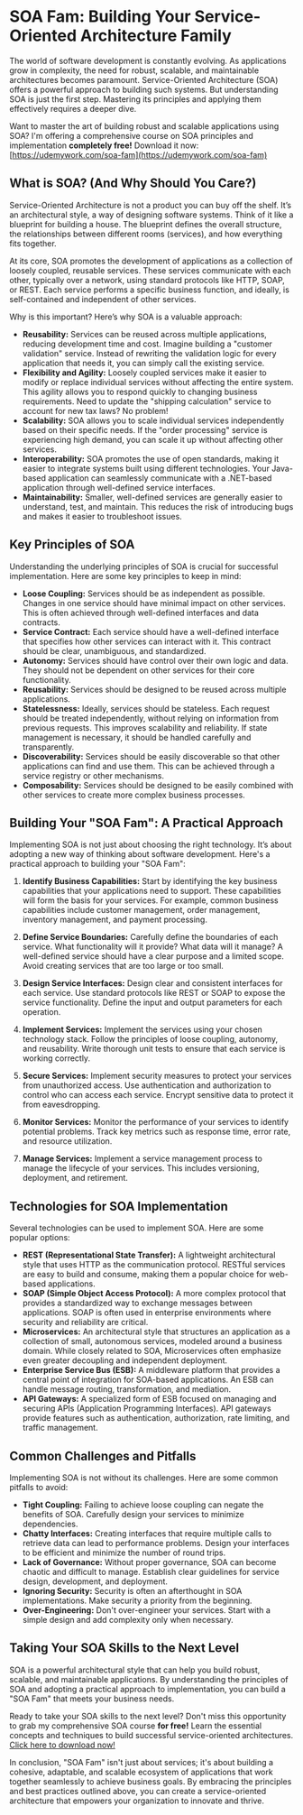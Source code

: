 # SOA Fam: Building Your Service-Oriented Architecture Family

The world of software development is constantly evolving.  As applications grow in complexity, the need for robust, scalable, and maintainable architectures becomes paramount. Service-Oriented Architecture (SOA) offers a powerful approach to building such systems. But understanding SOA is just the first step. Mastering its principles and applying them effectively requires a deeper dive.

Want to master the art of building robust and scalable applications using SOA? I'm offering a comprehensive course on SOA principles and implementation **completely free!**  Download it now: [https://udemywork.com/soa-fam](https://udemywork.com/soa-fam)

## What is SOA? (And Why Should You Care?)

Service-Oriented Architecture is not a product you can buy off the shelf. It’s an architectural style, a way of designing software systems.  Think of it like a blueprint for building a house.  The blueprint defines the overall structure, the relationships between different rooms (services), and how everything fits together.

At its core, SOA promotes the development of applications as a collection of loosely coupled, reusable services. These services communicate with each other, typically over a network, using standard protocols like HTTP, SOAP, or REST.  Each service performs a specific business function, and ideally, is self-contained and independent of other services.

Why is this important?  Here’s why SOA is a valuable approach:

*   **Reusability:** Services can be reused across multiple applications, reducing development time and cost. Imagine building a "customer validation" service.  Instead of rewriting the validation logic for every application that needs it, you can simply call the existing service.
*   **Flexibility and Agility:**  Loosely coupled services make it easier to modify or replace individual services without affecting the entire system.  This agility allows you to respond quickly to changing business requirements.  Need to update the "shipping calculation" service to account for new tax laws?  No problem!
*   **Scalability:** SOA allows you to scale individual services independently based on their specific needs.  If the "order processing" service is experiencing high demand, you can scale it up without affecting other services.
*   **Interoperability:**  SOA promotes the use of open standards, making it easier to integrate systems built using different technologies.  Your Java-based application can seamlessly communicate with a .NET-based application through well-defined service interfaces.
*   **Maintainability:**  Smaller, well-defined services are generally easier to understand, test, and maintain.  This reduces the risk of introducing bugs and makes it easier to troubleshoot issues.

## Key Principles of SOA

Understanding the underlying principles of SOA is crucial for successful implementation.  Here are some key principles to keep in mind:

*   **Loose Coupling:** Services should be as independent as possible. Changes in one service should have minimal impact on other services. This is often achieved through well-defined interfaces and data contracts.
*   **Service Contract:** Each service should have a well-defined interface that specifies how other services can interact with it. This contract should be clear, unambiguous, and standardized.
*   **Autonomy:** Services should have control over their own logic and data. They should not be dependent on other services for their core functionality.
*   **Reusability:** Services should be designed to be reused across multiple applications.
*   **Statelessness:** Ideally, services should be stateless.  Each request should be treated independently, without relying on information from previous requests. This improves scalability and reliability.  If state management is necessary, it should be handled carefully and transparently.
*   **Discoverability:** Services should be easily discoverable so that other applications can find and use them.  This can be achieved through a service registry or other mechanisms.
*   **Composability:** Services should be designed to be easily combined with other services to create more complex business processes.

##  Building Your "SOA Fam":  A Practical Approach

Implementing SOA is not just about choosing the right technology.  It’s about adopting a new way of thinking about software development.  Here's a practical approach to building your "SOA Fam":

1.  **Identify Business Capabilities:** Start by identifying the key business capabilities that your applications need to support.  These capabilities will form the basis for your services. For example, common business capabilities include customer management, order management, inventory management, and payment processing.

2.  **Define Service Boundaries:**  Carefully define the boundaries of each service.  What functionality will it provide?  What data will it manage?  A well-defined service should have a clear purpose and a limited scope. Avoid creating services that are too large or too small.

3.  **Design Service Interfaces:** Design clear and consistent interfaces for each service.  Use standard protocols like REST or SOAP to expose the service functionality.  Define the input and output parameters for each operation.

4.  **Implement Services:** Implement the services using your chosen technology stack.  Follow the principles of loose coupling, autonomy, and reusability. Write thorough unit tests to ensure that each service is working correctly.

5.  **Secure Services:**  Implement security measures to protect your services from unauthorized access.  Use authentication and authorization to control who can access each service.  Encrypt sensitive data to protect it from eavesdropping.

6.  **Monitor Services:**  Monitor the performance of your services to identify potential problems.  Track key metrics such as response time, error rate, and resource utilization.

7.  **Manage Services:**  Implement a service management process to manage the lifecycle of your services.  This includes versioning, deployment, and retirement.

## Technologies for SOA Implementation

Several technologies can be used to implement SOA.  Here are some popular options:

*   **REST (Representational State Transfer):**  A lightweight architectural style that uses HTTP as the communication protocol. RESTful services are easy to build and consume, making them a popular choice for web-based applications.
*   **SOAP (Simple Object Access Protocol):**  A more complex protocol that provides a standardized way to exchange messages between applications. SOAP is often used in enterprise environments where security and reliability are critical.
*   **Microservices:** An architectural style that structures an application as a collection of small, autonomous services, modeled around a business domain. While closely related to SOA, Microservices often emphasize even greater decoupling and independent deployment.
*   **Enterprise Service Bus (ESB):**  A middleware platform that provides a central point of integration for SOA-based applications.  An ESB can handle message routing, transformation, and mediation.
*   **API Gateways:**  A specialized form of ESB focused on managing and securing APIs (Application Programming Interfaces). API gateways provide features such as authentication, authorization, rate limiting, and traffic management.

## Common Challenges and Pitfalls

Implementing SOA is not without its challenges. Here are some common pitfalls to avoid:

*   **Tight Coupling:**  Failing to achieve loose coupling can negate the benefits of SOA.  Carefully design your services to minimize dependencies.
*   **Chatty Interfaces:**  Creating interfaces that require multiple calls to retrieve data can lead to performance problems.  Design your interfaces to be efficient and minimize the number of round trips.
*   **Lack of Governance:**  Without proper governance, SOA can become chaotic and difficult to manage.  Establish clear guidelines for service design, development, and deployment.
*   **Ignoring Security:**  Security is often an afterthought in SOA implementations.  Make security a priority from the beginning.
*   **Over-Engineering:**  Don't over-engineer your services.  Start with a simple design and add complexity only when necessary.

##  Taking Your SOA Skills to the Next Level

SOA is a powerful architectural style that can help you build robust, scalable, and maintainable applications.  By understanding the principles of SOA and adopting a practical approach to implementation, you can build a "SOA Fam" that meets your business needs.

Ready to take your SOA skills to the next level? Don't miss this opportunity to grab my comprehensive SOA course **for free!** Learn the essential concepts and techniques to build successful service-oriented architectures. [Click here to download now!](https://udemywork.com/soa-fam)

In conclusion, "SOA Fam" isn't just about services; it's about building a cohesive, adaptable, and scalable ecosystem of applications that work together seamlessly to achieve business goals.  By embracing the principles and best practices outlined above, you can create a service-oriented architecture that empowers your organization to innovate and thrive.
